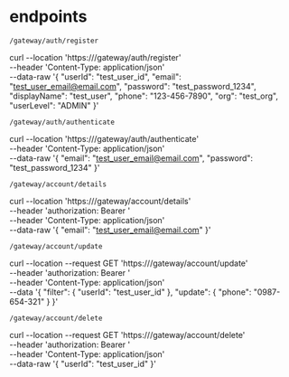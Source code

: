 # endpoints


`/gateway/auth/register`

curl --location 'https://<your-host>/gateway/auth/register' \
--header 'Content-Type: application/json' \
--data-raw '{
  "userId": "test_user_id",
  "email": "test_user_email@email.com",
  "password": "test_password_1234",
  "displayName": "test_user",
  "phone": "123-456-7890",
  "org": "test_org",
  "userLevel": "ADMIN"
}'

`/gateway/auth/authenticate`

curl --location 'https://<your-host>/gateway/auth/authenticate' \
--header 'Content-Type: application/json' \
--data-raw '{
  "email": "test_user_email@email.com",
  "password": "test_password_1234"
}'

`/gateway/account/details`

curl --location 'https://<your-host>/gateway/account/details' \
--header 'authorization: Bearer <your-json-web-token>' \
--header 'Content-Type: application/json' \
--data-raw '{
  "email": "test_user_email@email.com"
}'

`/gateway/account/update`

curl --location --request GET 'https://<your-hots>/gateway/account/update' \
--header 'authorization: Bearer <your-json-web-token>' \
--header 'Content-Type: application/json' \
--data '{
    "filter": { 
      "userId": "test_user_id"
    },
    "update": {
      "phone": "0987-654-321"
    }
}'

`/gateway/account/delete`

curl --location --request GET 'https://<your-hots>/gateway/account/delete' \
--header 'authorization: Bearer <your-json-web-token>' \
--header 'Content-Type: application/json' \
--data-raw '{
  "userId": "test_user_id"
}'